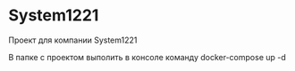 # System1221
Проект для компании System1221 

В папке с проектом выполить в консоле команду docker-compose up -d
